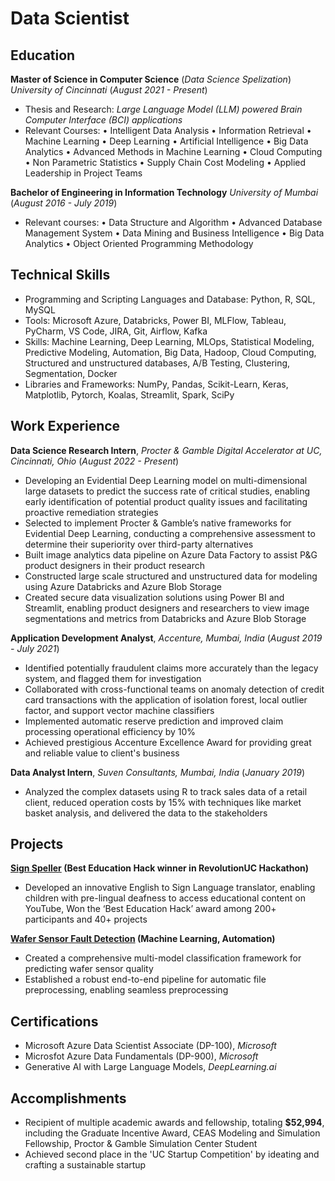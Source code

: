 # Data Scientist

## Education						       		
**Master of Science in Computer Science** (_Data Science Spelization_)
_University of Cincinnati_ (_August 2021 - Present_)
  - Thesis and Research: _Large Language Model (LLM) powered Brain Computer Interface (BCI) applications_
  - Relevant Courses: 
• Intelligent Data Analysis
• Information Retrieval
• Machine Learning
• Deep Learning
• Artificial Intelligence
• Big Data Analytics
• Advanced Methods in Machine Learning
• Cloud Computing
• Non Parametric Statistics
• Supply Chain Cost Modeling
• Applied Leadership in Project Teams
 
**Bachelor of Engineering in Information Technology**
_University of Mumbai_ (_August 2016 - July 2019_)
  - Relevant courses: 
• Data Structure and Algorithm
• Advanced Database Management System
• Data Mining and Business Intelligence
• Big Data Analytics
• Object Oriented Programming Methodology   

## Technical Skills
- Programming and Scripting Languages and Database: Python, R, SQL, MySQL
- Tools: Microsoft Azure, Databricks, Power BI, MLFlow, Tableau, PyCharm, VS Code, JIRA, Git, Airflow, Kafka
- Skills: Machine Learning, Deep Learning, MLOps, Statistical Modeling, Predictive Modeling, Automation, Big Data, Hadoop, Cloud Computing, Structured and unstructured databases, A/B Testing, Clustering, Segmentation, Docker
- Libraries and Frameworks: NumPy, Pandas, Scikit-Learn, Keras, Matplotlib, Pytorch, Koalas, Streamlit, Spark, SciPy

## Work Experience
**Data Science Research Intern**, _Procter & Gamble Digital Accelerator at UC, Cincinnati, Ohio_ (_August 2022 - Present_)
- Developing an Evidential Deep Learning model on multi-dimensional large datasets to predict the success rate of critical studies, enabling early identification of potential product quality issues and facilitating proactive remediation strategies
- Selected to implement Procter & Gamble’s native frameworks for Evidential Deep Learning, conducting a comprehensive assessment to determine their superiority over third-party alternatives
-	Built image analytics data pipeline on Azure Data Factory to assist P&G product designers in their product research
-	Constructed large scale structured and unstructured data for modeling using Azure Databricks and Azure Blob Storage
-	Created secure data visualization solutions using Power BI and Streamlit, enabling product designers and researchers to view image segmentations and metrics from Databricks and Azure Blob Storage

**Application Development Analyst**, _Accenture, Mumbai, India_ (_August 2019 - July 2021_)
-	Identified potentially fraudulent claims more accurately than the legacy system, and flagged them for investigation
-	Collaborated with cross-functional teams on anomaly detection of credit card transactions with the application of isolation forest, local outlier factor, and support vector machine classifiers
-	Implemented automatic reserve prediction and improved claim processing operational efficiency by 10%
-	Achieved prestigious Accenture Excellence Award for providing great and reliable value to client's business

**Data Analyst Intern**, _Suven Consultants, Mumbai, India_ (_January 2019_)
-	Analyzed the complex datasets using R to track sales data of a retail client, reduced operation costs by 15% with techniques like market basket analysis, and delivered the data to the stakeholders

## Projects
**[Sign Speller](https://github.com/sameeerjadhav/RevolutionUC) (Best Education Hack winner in RevolutionUC Hackathon)**
-	Developed an innovative English to Sign Language translator, enabling children with pre-lingual deafness to access educational content on YouTube, Won the ‘Best Education Hack’ award among 200+ participants and 40+ projects

**[Wafer Sensor Fault Detection](https://github.com/sameeerjadhav/WaferSensorFaultDetection) (Machine Learning, Automation)**
-	Created a comprehensive multi-model classification framework for predicting wafer sensor quality
-	Established a robust end-to-end pipeline for automatic file preprocessing, enabling seamless preprocessing

## Certifications
- Microsoft Azure Data Scientist Associate (DP-100), _Microsoft_
- Microsfot Azure Data Fundamentals (DP-900), _Microsoft_
- Generative AI with Large Language Models, _DeepLearning.ai_

## Accomplishments
- Recipient of multiple academic awards and fellowship, totaling **$52,994**, including the Graduate Incentive Award, CEAS Modeling and Simulation Fellowship, Proctor & Gamble Simulation Center Student
- Achieved second place in the 'UC Startup Competition' by ideating and crafting a sustainable startup



